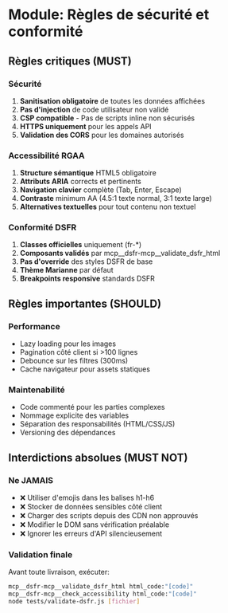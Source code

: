 # Module: Règles de sécurité et conformité

## Règles critiques (MUST)

### Sécurité
1. **Sanitisation obligatoire** de toutes les données affichées
2. **Pas d'injection** de code utilisateur non validé
3. **CSP compatible** - Pas de scripts inline non sécurisés
4. **HTTPS uniquement** pour les appels API
5. **Validation des CORS** pour les domaines autorisés

### Accessibilité RGAA
1. **Structure sémantique** HTML5 obligatoire
2. **Attributs ARIA** corrects et pertinents
3. **Navigation clavier** complète (Tab, Enter, Escape)
4. **Contraste** minimum AA (4.5:1 texte normal, 3:1 texte large)
5. **Alternatives textuelles** pour tout contenu non textuel

### Conformité DSFR
1. **Classes officielles** uniquement (fr-*)
2. **Composants validés** par mcp__dsfr-mcp__validate_dsfr_html
3. **Pas d'override** des styles DSFR de base
4. **Thème Marianne** par défaut
5. **Breakpoints responsive** standards DSFR

## Règles importantes (SHOULD)

### Performance
- Lazy loading pour les images
- Pagination côté client si >100 lignes
- Debounce sur les filtres (300ms)
- Cache navigateur pour assets statiques

### Maintenabilité  
- Code commenté pour les parties complexes
- Nommage explicite des variables
- Séparation des responsabilités (HTML/CSS/JS)
- Versioning des dépendances

## Interdictions absolues (MUST NOT)

### Ne JAMAIS
- ❌ Utiliser d'emojis dans les balises h1-h6
- ❌ Stocker de données sensibles côté client
- ❌ Charger des scripts depuis des CDN non approuvés
- ❌ Modifier le DOM sans vérification préalable
- ❌ Ignorer les erreurs d'API silencieusement

### Validation finale
Avant toute livraison, exécuter:
```bash
mcp__dsfr-mcp__validate_dsfr_html html_code:"[code]"
mcp__dsfr-mcp__check_accessibility html_code:"[code]"
node tests/validate-dsfr.js [fichier]
```